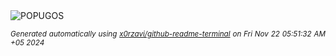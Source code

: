 <div align="justify">
<picture>
    <source media="(prefers-color-scheme: dark)" srcset="https://i.ibb.co/9nSxWTJ/output-gif.gif">
    <source media="(prefers-color-scheme: light)" srcset="https://i.ibb.co/9nSxWTJ/output-gif.gif">
    <img alt="POPUGOS" src="https://i.ibb.co/9nSxWTJ/output-gif.gif">
</picture>

<sub><i>Generated automatically using [x0rzavi/github-readme-terminal](https://github.com/x0rzavi/github-readme-terminal) on Fri Nov 22 05:51:32 AM +05 2024</i></sub>
</div>